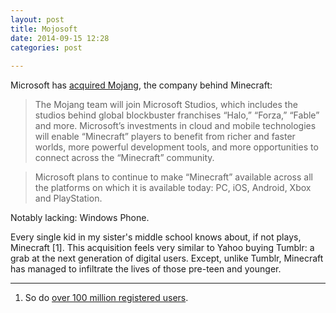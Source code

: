 ```yaml
---
layout: post
title: Mojosoft
date: 2014-09-15 12:28
categories: post
  
---
```



Microsoft has [acquired Mojang](http://www.microsoft.com/en-us/news/press/2014/sept14/09-15news.aspx), the company behind Minecraft:

> The Mojang team will join Microsoft Studios, which includes the studios behind global blockbuster franchises “Halo,” “Forza,” “Fable” and more. Microsoft’s investments in cloud and mobile technologies will enable “Minecraft” players to benefit from richer and faster worlds, more powerful development tools, and more opportunities to connect across the “Minecraft” community.

> Microsoft plans to continue to make “Minecraft” available across all the platforms on which it is available today: PC, iOS, Android, Xbox and PlayStation.

Notably lacking: Windows Phone.

Every single kid in my sister's middle school knows about, if not plays, Minecraft [1]. This acquisition feels very similar to Yahoo buying Tumblr: a grab at the next generation of digital users. Except, unlike Tumblr, Minecraft has managed to infiltrate the lives of those pre-teen and younger.

---

1. So do [over 100 million registered users](http://www.ign.com/articles/2014/02/26/original-minecraft-reaches-100-million-registered-users).
